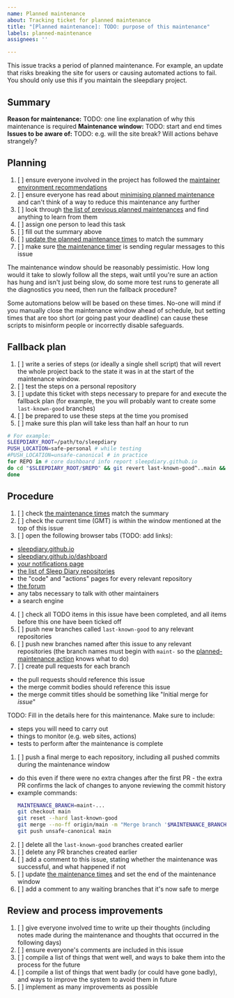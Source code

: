 ```yaml
---
name: Planned maintenance
about: Tracking ticket for planned maintenance
title: "[Planned maintenance]: TODO: purpose of this maintenance"
labels: planned-maintenance
assignees: ''

---
```


This issue tracks a period of planned maintenance.  For example, an update that risks breaking the site for users or causing automated actions to fail.  You should only use this if you maintain the sleepdiary project.

## Summary

**Reason for maintenance:** TODO: one line explanation of why this maintenance is required
**Maintenance window:** TODO: start and end times
**Issues to be aware of:** TODO: e.g. will the site break?  Will actions behave strangely?

## Planning

1. [ ] ensure everyone involved in the project has followed the [maintainer environment recommendations](https://github.com/sleepdiary/docs/development/maintainer-environment-recommendations.md)
2. [ ] ensure everyone has read about [minimising planned maintenance](minimising-planned-maintenance.md) and can't think of a way to reduce this maintenance any further
3. [ ] look through [the list of previous planned maintenances](https://github.com/sleepdiary/internal-tools/issues?q=label%3Aplanned-maintenance) and find anything to learn from them
4. [ ] assign one person to lead this task
5. [ ] fill out the summary above
6. [ ] [update the planned maintenance times](https://github.com/sleepdiary/planned-maintenance-times/edit/main/index.js) to match the summary
7. [ ] make sure [the maintenance timer](https://github.com/sleepdiary/internal-tools/actions/workflows/maintenance-timer.yml) is sending regular messages to this issue

The maintenance window should be reasonably pessimistic.  How long would it take to slowly follow all the steps, wait until you're sure an action has hung and isn't just being slow, do some more test runs to generate all the diagnostics you need, then run the fallback procedure?

Some automations below will be based on these times.  No-one will mind if you manually close the maintenance window ahead of schedule, but setting times that are too short (or going past your deadline) can cause these scripts to misinform people or incorrectly disable safeguards.

## Fallback plan

1. [ ] write a series of steps (or ideally a single shell script) that will revert the whole project back to the state it was in at the start of the maintenance window.
2. [ ] test the steps on a personal repository
3. [ ] update this ticket with steps necessary to prepare for and execute the fallback plan
  (for example, the you will probably want to create some `last-known-good` branches)
4. [ ] be prepared to use these steps at the time you promised
5. [ ] make sure this plan will take less than half an hour to run

```bash
# For example:
SLEEPDIARY_ROOT=/path/to/sleepdiary
PUSH_LOCATION=safe-personal # while testing
#PUSH_LOCATION=unsafe-canonical # in practice
for REPO in # core dashboard info report sleepdiary.github.io
do cd "$SLEEPDIARY_ROOT/$REPO" && git revert last-known-good^..main && git push "$PUSH_LOCATION"
done
```

## Procedure

1. [ ] check [the maintenance times](https://github.com/sleepdiary/planned-maintenance-times/edit/main/index.js) match the summary
2. [ ] check the current time (GMT) is within the window mentioned at the top of this issue
3. [ ] open the following browser tabs (TODO: add links):
  - [sleepdiary.github.io](https://sleepdiary.github.io/)
  - [sleepdiary.github.io/dashboard](https://sleepdiary.github.io/dashboard)
  - [your notifications page](https://github.com/notifications)
  - [the list of Sleep Diary repositories](https://github.com/orgs/sleepdiary/repositories)
  - the "code" and "actions" pages for every relevant repository
  - [the forum](https://github.com/sleepdiary/sleepdiary.github.io/discussions)
  - any tabs necessary to talk with other maintainers
  - a search engine
4. [ ] check all TODO items in this issue have been completed, and all items before this one have been ticked off
5. [ ] push new branches called `last-known-good` to any relevant repositories
6. [ ] push new branches named after this issue to any relevant repositories
  (the branch names must begin with `maint-` so the [planned-maintenance action](https://github.com/andrew-sayers/planned-maintenance) knows what to do)
7. [ ] create pull requests for each branch
  - the pull requests should reference this issue
  - the merge commit bodies should reference this issue
  - the merge commit titles should be something like "Initial merge for *issue*"

TODO: Fill in the details here for this maintenance.  Make sure to include:

- steps you will need to carry out
- things to monitor (e.g. web sites, actions)
- tests to perform after the maintenance is complete

1. [ ] push a final merge to each repository, including all pushed commits during the maintenance window
  - do this even if there were no extra changes after the first PR - the extra PR confirms the lack of changes to anyone reviewing the commit history
  - example commands:
    ```bash
    MAINTENANCE_BRANCH=maint-...
    git checkout main
    git reset --hard last-known-good
    git merge --no-ff origin/main -m "Merge branch '$MAINTENANCE_BRANCH' into main"
    git push unsafe-canonical main
    ```
2. [ ] delete all the `last-known-good` branches created earlier
3. [ ] delete any PR branches created earlier
4. [ ] add a comment to this issue, stating whether the maintenance was successful, and what happened if not
5. [ ] update [the maintenance times](https://github.com/sleepdiary/planned-maintenance-times/edit/main/index.js) and set the end of the maintenance window
6. [ ] add a comment to any waiting branches that it's now safe to merge

## Review and process improvements

1. [ ] give everyone involved time to write up their thoughts (including notes made during the maintenance and thoughts that occurred in the following days)
2. [ ] ensure everyone's comments are included in this issue
3. [ ] compile a list of things that went well, and ways to bake them into the process for the future
4. [ ] compile a list of things that went badly (or could have gone badly), and ways to improve the system to avoid them in future
5. [ ] implement as many improvements as possible
